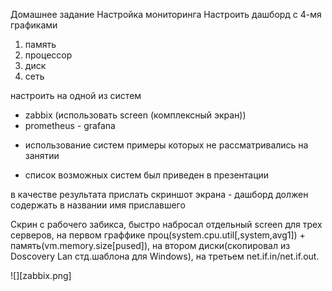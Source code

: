 Домашнее задание
Настройка мониторинга
Настроить дашборд с 4-мя графиками
1) память
2) процессор
3) диск
4) сеть

настроить на одной из систем
- zabbix (использовать screen (комплексный экран))
- prometheus - grafana

* использование систем примеры которых не рассматривались на занятии
- список возможных систем был приведен в презентации

в качестве результата прислать скриншот экрана - дашборд должен содержать в названии имя приславшего

Скрин с рабочего забикса, быстро набросал отдельный screen для трех серверов, на первом граффике проц(system.cpu.util[,system,avg1]) + память(vm.memory.size[pused]), на втором диски(скопировал из Doscovery Lan стд.шаблона для Windows), на третьем net.if.in/net.if.out.

![][zabbix.png]